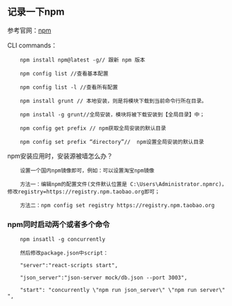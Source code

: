 ## 记录一下npm 

参考官网：[npm](https://docs.npmjs.com/)

CLI commands：

        npm install npm@latest -g// 跟新 npm 版本

        npm config list //查看基本配置 
        
        npm config list -l //查看所有配置

        npm install grunt // 本地安装，则是将模块下载到当前命令行所在目录。 

        npm install -g grunt//全局安装，模块将被下载安装到【全局目录】中；

        npm config get prefix // npm获取全局安装的默认目录
      
        npm config set prefix “directory”//  npm设置全局安装的默认目录

npm安装应用时，安装源被墙怎么办？
        
        设置一个国内npm镜像即可，例如：可以设置淘宝npm镜像 
        
        方法一：编辑npm的配置文件(文件默认位置是 C:\Users\Administrator.npmrc)，修改registry=https://registry.npm.taobao.org即可； 

        方法二：npm config set registry https://registry.npm.taobao.org
        
    
### npm同时启动两个或者多个命令
    
        npm insatll -g concurrently

        然后修改package.json中script：

        "server":"react-scripts start",

        "json_server":"json-server mock/db.json --port 3003",

        "start": "concurrently \"npm run json_server\" \"npm run server\" ",
